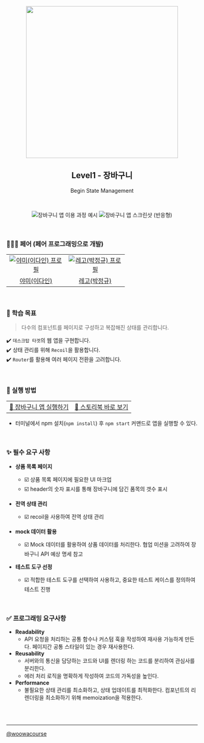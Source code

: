 <p align="middle">
  <img src="https://techcourse-storage.s3.ap-northeast-2.amazonaws.com/3e6c6f30b11d4b098b5a3e81be19ce3a" width="400" >
</p>
<h2 align="middle">Level1 - 장바구니</h2>
<p align="middle">Begin State Management</p>
</p>

<br>

<p align="middle" >
  <img src="https://github.com/feb-dain/react-shopping-cart/assets/108778921/9876415b-1c43-41c1-9885-ac9585aabf5b" alt="장바구니 앱 이용 과정 예시" >
  <img src="https://github.com/feb-dain/react-shopping-cart/assets/108778921/fe945777-cf77-4cf7-9639-6dba586aa6bc" alt="장바구니 앱 스크린샷 (반응형)" >
</p>

<br>

### 🧑‍🤝‍🧑 페어 (페어 프로그래밍으로 개발)

<table>
  <tr>
    <td align="center" width="140px">
      <a href="https://github.com/feb-dain" target="_blank">
        <img src="https://avatars.githubusercontent.com/u/108778921?v=4" alt="야미(이다인) 프로필" />
      </a>
    </td>
    <td align="center" width="140px">
      <a href="https://github.com/regularPark" target="_blank">
        <img src="https://avatars.githubusercontent.com/u/90092440?v=4" alt="레고(박정규) 프로필" />
      </a>
    </td>
  </tr>
  <tr>
    <td align="center">
      <a href="https://github.com/feb-dain" target="_blank">
        야미(이다인)
      </a>
    </td>
    <td align="center">
      <a href="https://github.com/regularPark" target="_blank">
        레고(박정규) 
      </a>
    </td>
  </tr>
</table>

<br>

### 🚀 학습 목표

> 다수의 컴포넌트를 페이지로 구성하고 복잡해진 상태를 관리합니다.

✔️ `데스크탑 타겟`의 웹 앱을 구현합니다.  
✔️ 상태 관리를 위해 `Recoil`을 활용합니다.  
✔️ `Router`를 활용해 여러 페이지 전환을 고려합니다.

<br>

### 📝 실행 방법

<table>
  <tbody>
    <tr>
      <td><a href="https://feb-dain.github.io/react-shopping-cart/">🛒 장바구니 앱 실행하기</a></td>
      <td><a href="https://feb-dain.github.io/react-shopping-cart/storybook/">📕 스토리북 바로 보기</a></td>
    </tr>
  </tbody>
</table>

- 터미널에서 npm 설치(`npm install`) 후 `npm start` 커맨드로 앱을 실행할 수 있다.

<br>

### ✨ 필수 요구 사항

- **상품 목록 페이지**

  - ☑️ 상품 목록 페이지에 필요한 UI 마크업
  - ☑️ header의 숫자 표시를 통해 장바구니에 담긴 품목의 갯수 표시

- **전역 상태 관리**
  - ☑️ recoil을 사용하여 전역 상태 관리
- **mock 데이터 활용**

  - ☑️ Mock 데이터를 활용하여 상품 데이터를 처리한다. 협업 미션을 고려하여 장바구니 API 예상 명세 참고

- **테스트 도구 선정**
  - ☑️ 적합한 테스트 도구를 선택하여 사용하고, 중요한 테스트 케이스를 정의하여 테스트 진행

<br>

### ✅ 프로그래밍 요구사항

- **Readability**
  - API 요청을 처리하는 공통 함수나 커스텀 훅을 작성하여 재사용 가능하게 만든다.
    페이지간 공통 스타일이 있는 경우 재사용한다.
- **Reusability**
  - 서버와의 통신을 담당하는 코드와 UI를 렌더링 하는 코드를 분리하여 관심사를 분리한다.
  - 에러 처리 로직을 명확하게 작성하여 코드의 가독성을 높인다.
- **Performance**
  - 불필요한 상태 관리를 최소화하고, 상태 업데이트를 최적화한다.
    컴포넌트의 리렌더링을 최소화하기 위해 memoization을 적용한다.

<br>
<br>

---

<a href="https://github.com/woowacourse">@woowacourse</a>
